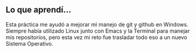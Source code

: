 ## Lo que aprendí...

Esta práctica me ayudó a mejorar mi manejo de git y github en Windows.
Siempre había utilizado Linux junto con Emacs y la Terminal para manejar
mis repositorios, pero esta vez mi reto fue trasladar todo eso a un nuevo
Sistema Operativo.